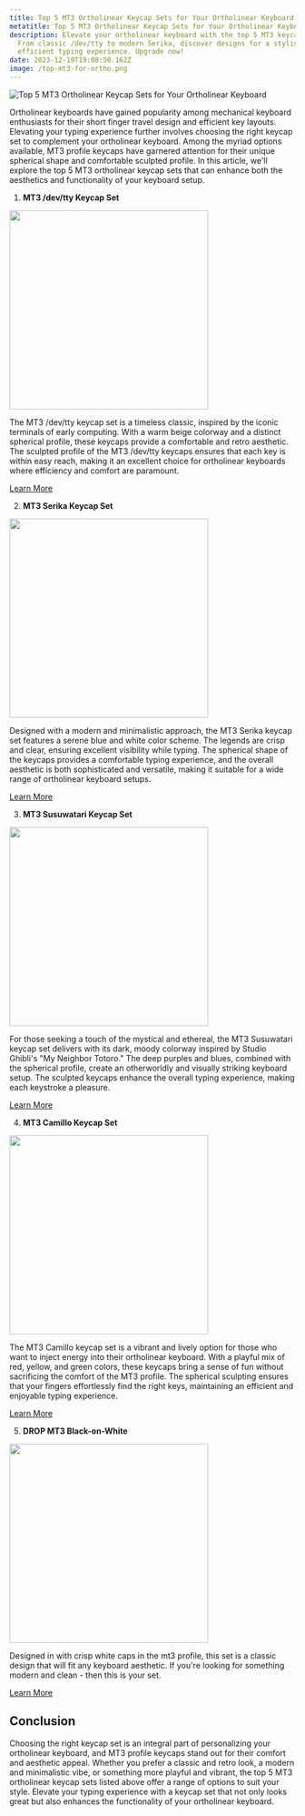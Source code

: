 ```yaml
---
title: Top 5 MT3 Ortholinear Keycap Sets for Your Ortholinear Keyboard
metatitle: Top 5 MT3 Ortholinear Keycap Sets for Your Ortholinear Keyboard
description: Elevate your ortholinear keyboard with the top 5 MT3 keycap sets!
  From classic /dev/tty to modern Serika, discover designs for a stylish and
  efficient typing experience. Upgrade now!
date: 2023-12-19T19:08:50.162Z
image: /top-mt3-for-ortho.png
---
```

![Top 5 MT3 Ortholinear Keycap Sets for Your Ortholinear Keyboard](/top-mt3-for-ortho.png "Top 5 MT3 Ortholinear Keycap Sets for Your Ortholinear Keyboard")

Ortholinear keyboards have gained popularity among mechanical keyboard enthusiasts for their short finger travel design and efficient key layouts. Elevating your typing experience further involves choosing the right keycap set to complement your ortholinear keyboard. Among the myriad options available, MT3 profile keycaps have garnered attention for their unique spherical shape and comfortable sculpted profile. In this article, we'll explore the top 5 MT3 ortholinear keycap sets that can enhance both the aesthetics and functionality of your keyboard setup.

1. **MT3 /dev/tty Keycap Set**

<a href="https://drop.com/buy/drop-matt3o-mt3-dev-tty-keycap-set?utm_source=linkshare&referer=T93XGG"><img src="https://massdrop-s3.imgix.net/product-images/drop-matt3o-mt3-dev-tty-keycap-set/FP/ceTfOcEUTiqkih7P7z7K_ortholinearkit.jpg?auto=format&fm=jpg&fit=fill&w=820&h=547&bg=f0f0f0&dpr=1&chromasub=444&q=70" width="350"/></a>

The MT3 /dev/tty keycap set is a timeless classic, inspired by the iconic terminals of early computing. With a warm beige colorway and a distinct spherical profile, these keycaps provide a comfortable and retro aesthetic. The sculpted profile of the MT3 /dev/tty keycaps ensures that each key is within easy reach, making it an excellent choice for ortholinear keyboards where efficiency and comfort are paramount.

<a href="https://drop.com/buy/drop-matt3o-mt3-dev-tty-keycap-set?utm_source=linkshare&referer=T93XGG" class="btn btn-primary">Learn More</a>

2. **MT3 Serika Keycap Set**

<a href="https://drop.com/buy/drop-zambumon-mt3-serika-custom-keycap-set?utm_source=linkshare&referer=T93XGG&ranMID=50354&ranEAID=je6NUbpObpQ&ranSiteID=je6NUbpObpQ-IKRcuWhMCmZNyCiI7T_bLA&defaultSelectionIds=973449" ><img src="https://www.tryorthokeys.com/1589778999850.388903475590462968330794-ab0809e30f8640cdba17e99ae9677d3f.jpeg" width="350"/></a>

Designed with a modern and minimalistic approach, the MT3 Serika keycap set features a serene blue and white color scheme. The legends are crisp and clear, ensuring excellent visibility while typing. The spherical shape of the keycaps provides a comfortable typing experience, and the overall aesthetic is both sophisticated and versatile, making it suitable for a wide range of ortholinear keyboard setups.

<a href="https://drop.com/buy/drop-zambumon-mt3-serika-custom-keycap-set?utm_source=linkshare&referer=T93XGG&ranMID=50354&ranEAID=je6NUbpObpQ&ranSiteID=je6NUbpObpQ-IKRcuWhMCmZNyCiI7T_bLA&defaultSelectionIds=973449" class="btn btn-primary">Learn More</a>

3. **MT3 Susuwatari Keycap Set**

<a href="https://amzn.to/48oQJYP">
<img src="https://www.tryorthokeys.com/keycaps/dev2.jpg" width="350"/>
</a>

For those seeking a touch of the mystical and ethereal, the MT3 Susuwatari keycap set delivers with its dark, moody colorway inspired by Studio Ghibli's "My Neighbor Totoro." The deep purples and blues, combined with the spherical profile, create an otherworldly and visually striking keyboard setup. The sculpted keycaps enhance the overall typing experience, making each keystroke a pleasure.

<a href="https://amzn.to/48oQJYP" class="btn btn-primary">Learn More</a>

4. **MT3 Camillo Keycap Set**

<a href="https://amzn.to/41wLvYL">
<img src="https://www.tryorthokeys.com/keycaps/camilo.jpg" width="350"/>
</a>

The MT3 Camillo keycap set is a vibrant and lively option for those who want to inject energy into their ortholinear keyboard. With a playful mix of red, yellow, and green colors, these keycaps bring a sense of fun without sacrificing the comfort of the MT3 profile. The spherical sculpting ensures that your fingers effortlessly find the right keys, maintaining an efficient and enjoyable typing experience.

<a href="https://amzn.to/41wLvYL" class="btn btn-primary">Learn More</a>

5. **DROP MT3 Black-on-White**

<a href="https://amzn.to/3NuZ6dC">
<img src="https://www.tryorthokeys.com/keycaps/mt3bow.jpg" width="350"/>
</a>

Designed in with crisp white caps in the mt3 profile, this set is a classic design that will fit any keyboard aesthetic. If you're looking for something modern and clean - then this is your set.

<a href="https://amzn.to/3NuZ6dC" class="btn btn-primary">Learn More</a>

## Conclusion

Choosing the right keycap set is an integral part of personalizing your ortholinear keyboard, and MT3 profile keycaps stand out for their comfort and aesthetic appeal. Whether you prefer a classic and retro look, a modern and minimalistic vibe, or something more playful and vibrant, the top 5 MT3 ortholinear keycap sets listed above offer a range of options to suit your style. Elevate your typing experience with a keycap set that not only looks great but also enhances the functionality of your ortholinear keyboard.